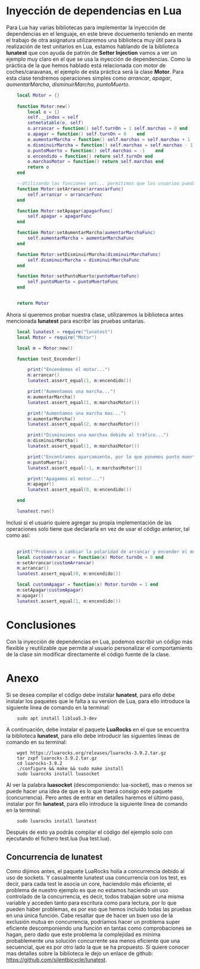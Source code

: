 # Inyección de dependencias en Lua

Para Lua hay varias bibliotecas para implementar la inyección de dependencias en el lenguaje, en este breve docuemento teniendo en mente el trabajo de otra asignatura utilizaremos una biblioteca muy útil para la realización de test unitarios en Lua, estamos hablando de la biblioteca **lunatest** que con ayuda de patrón de **Setter Injection** vamos a ver un ejemplo muy claro en el que se usa la inyección de dependencias. Como la práctica de la que hemos hablado está relacionada con motor de coches/caravanas, el ejemplo de esta práctica será la clase **Motor**. Para esta clase tendremos operaciones simples como *arrancar*, *apagar*, *aumentarMarcha*, *disminuirMarcha*, *puntoMuerto*.

```Lua
    local Motor = {}
    
    function Motor:new()
        local o = {}
        self.__index = self
        setmetatable(o, self)
        o.arrancar = function() self.turnOn = 1 self.marchas = 0 end
        o.apagar = function() self.turnOn = 0    end
        o.aumentarMarcha = function() self.marchas = self.marchas + 1  end
        o.disminuirMarcha = function() self.marchas = self.marchas - 1 end
        o.puntoMuerto = function() self.marchas = -1    end
        o.encendido = function() return self.turnOn end
        o.marchasMotor = function() return self.marchas end
        return o
    end

    --Utilizando las funciones set... permitimos que los usuarios puedan especificar sus propias implementacionespara cada operación definida en la clase
    function Motor:setArrancar(arrancarFunc)
        self.arrancar = arrancarFunc
    end

    function Motor:setApagar(apagarFunc)
        self.apagar = apagarFunc
    end

    function Motor:setAumentarMarcha(aumentarMarchaFunc)
        self.aumentarMarcha = aumentarMarchaFunc
    end

    function Motor:setDisminuirMarcha(disminuirMarchaFunc)
        self.disminuirMarcha = disminuirMarchaFunc
    end

    function Motor:setPuntoMuerto(puntoMuertoFunc)
        self.puntoMuerto = puntoMuertoFunc
    end


    return Motor
```

Ahora si queremos probar nuestra clase, utilizaremos la biblioteca antes mencionada **lunatest** para escribir las pruebas unitarias.

```Lua
    local lunatest = require("lunatest")
    local Motor = require("Motor")

    local m = Motor:new()

    function test_Encender()

        print("Encendemos el motor...")
        m:arrancar()
        lunatest.assert_equal(1, m:encendido())

        print("Aumentamos una marcha...")
        m:aumentarMarcha()
        lunatest.assert_equal(1, m:marchasMotor())

        print("Aumentamos una marcha mas...")
        m:aumentarMarcha()
        lunatest.assert_equal(2, m:marchasMotor())

        print("Disminuimos una marchas debido al tráfico...")
        m:disminuirMarcha()
        lunatest.assert_equal(1, m:marchasMotor())

        print("Encontramos aparcamiento, por lo que ponemos punto muerto...")
        m:puntoMuerto()
        lunatest.assert_equal(-1, m:marchasMotor())

        print("Apagamos el motor...")
        m:apagar()
        lunatest.assert_equal(0, m:encendido())

    end

    lunatest.run()
```

Inclusi si el usuario quiere agregar su propia implementación de las operaciones solo tiene que declararla en vez de usar el código anterior, tal como así:

```Lua
    
    print("Probamos a cambiar la polaridad de arrancar y encender el motor...")
    local customArrancar = function(x) Motor.turnOn = 0 end
    m:setArrancar(customArrancar)
    m:arrancar()
    lunatest.assert_equal(0, m:encendido())

    local customApagar = function(x) Motor.turnOn = 1 end
    m:setApagar(customApagar)
    m:apagar()
    lunatest.assert_equal(1, m:encendido())

```

# Conclusiones

Con la inyección de dependencias en Lua, podemos escribir un código más flexible y reutilizable que permite al usuario personalizar el comportamiento de la clase sin modificar directamente el código fuente de la clase.

# Anexo
Si se desea compilar el código debe instalar **lunatest**, para ello debe instalar los paquetes que le falta a su version de Lua, para ello introduce la siguiente linea de comando en la terminal:
```
    sudo apt install liblua5.3-dev
```
A continuación, debe instalar el paquete **LuaRocks** en el que se encuentra la biblioteca **lunatest**, para ello debe introducir las siguientes líneas de comando en su terminal:
```
    wget https://luarocks.org/releases/luarocks-3.9.2.tar.gz
    tar zxpf luarocks-3.9.2.tar.gz 
    cd luarocks-3.9.2
    ./configure && make && sudo make install
    sudo luarocks install luasocket
```
Al ver la palabra **luasocket** (descomponiendo: lua-socket), mas o menos se puede hacer una idea de que es lo que traerá consigo este paquete (concurrencia). Pero antes de entrar en detalles haremos el último paso, instalar por fin **lunatest**, para ello introduce la siguiente línea de comando en la terminal:
```
    sudo luarocks install lunatest
```
Después de esto ya podrás compilar el código del ejemplo solo con ejecutando el fichero test.lua (lua test.lua).
## Concurrencia de lunatest
Como dijimos antes, el paquete LuaRocks holía a concurrencia debido al uso de sockets. Y casualmente lunatest usa concurrencia con los test, es decir, para cada test le asocia un core, haciendolo más eficiente, el problema de nuestro ejemplo es que no estamos haciendo un uso controlado de la concurrencia, es decir, todos trabajan sobre una misma variable y acceden tanto para escritura como para lectura, por lo que pueden haber problemas, es por eso que hemos incluido todas las pruebas en una única función. Cabe resaltar que de hacer un buen uso de la exclusión mutua en concurrencia, podríamos hacer un problema super eficiente descomponiendo una función en tantas como comprobaciones se hagan, pero dado que este problema la complejidad es mínima probablemente una solución concurrente sea menos eficiente que una secuencial, que es por otro lado la que se ha propuesto.
Sí quiere conocer mas detalles sobre la biblioteca le dejo un enlace de github: https://github.com/silentbicycle/lunatest.
